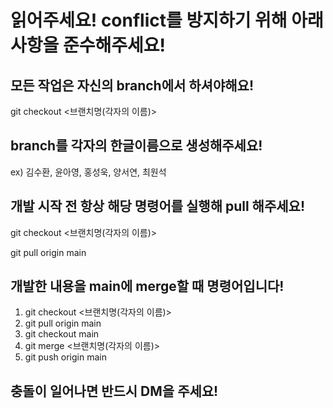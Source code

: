 
읽어주세요! conflict를 방지하기 위해 아래 사항을 준수해주세요!
=============
## 모든 작업은 자신의 branch에서 하셔야해요! ##
git checkout <브랜치명(각자의 이름)>
## branch를 각자의 한글이름으로 생성해주세요! ##
ex) 김수환, 윤아영, 홍성욱, 양서연, 최원석
## 개발 시작 전 항상 해당 명령어를 실행해 pull 해주세요! ## 
git checkout <브랜치명(각자의 이름)>

git pull origin main

## 개발한 내용을 main에 merge할 때 명령어입니다! ## 
1. git checkout <브랜치명(각자의 이름)>     
2. git pull origin main                 
3. git checkout main                    
4. git merge <브랜치명(각자의 이름)>      
5. git push origin main                   

## 충돌이 일어나면 반드시 DM을 주세요! ##

